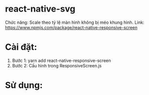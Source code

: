 # react-native-svg
Chức năng: Scale theo tỷ lệ màn hình không bị méo khung hình.
Link: https://www.npmjs.com/package/react-native-responsive-screen
# Cài đặt: 
1. Bước 1: yarn add react-native-responsive-screen
2. Bước 2: Cấu hình trong ResponsiveScreen.js
# Sử dụng:
